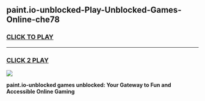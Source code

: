 
## paint.io-unblocked-Play-Unblocked-Games-Online-che78
<h3>
<a href="https://premium76.site?title=paint.io-unblocked&ref=25A">CLICK TO PLAY</a></h3>
<hr>

<h3>
<a href="https://premium76.site?title=paint.io-unblocked&ref=25A">CLICK 2 PLAY</a>
  
</h3>

<a href="https://premium76.site?title=paint.io-unblocked&ref=25A"><img src="https://clearcache.store/games.png"></a>


**paint.io-unblocked games unblocked: Your Gateway to Fun and Accessible Online Gaming**
